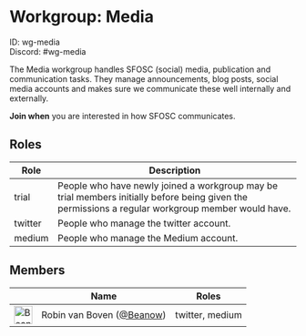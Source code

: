<!-- GENERATED FILE, DON'T EDIT -->
# Workgroup: Media
ID: wg-media<br>
Discord: #wg-media

The Media workgroup handles SFOSC (social) media, publication and communication tasks.
They manage announcements, blog posts, social media accounts and makes sure we communicate these well
internally and externally.

**Join when** you are interested in how SFOSC communicates.

## Roles

Role | Description
-|-
trial|People who have newly joined a workgroup may be trial members initially before being given the permissions a regular workgroup member would have.
twitter|People who manage the twitter account.
medium|People who manage the Medium account.

## Members

&nbsp;|Name|Roles
-|-|-
<img src="https://avatars.githubusercontent.com/Beanow?v=4&s=32" width="32" height="32" alt="Beanow" />|Robin van Boven ([@Beanow](https://github.com/Beanow))|twitter, medium

